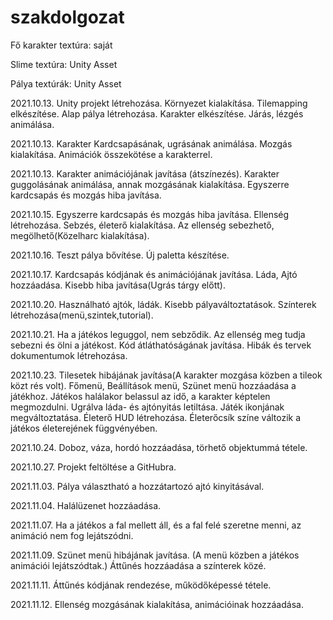 # szakdolgozat

Fő karakter textúra: saját

Slime textúra: Unity Asset

Pálya textúrák: Unity Asset

2021.10.13.
Unity projekt létrehozása.
Környezet kialakítása.
Tilemapping elkészítése.
Alap pálya létrehozása.
Karakter elkészítése.
Járás, lézgés animálása.

2021.10.13.
Karakter Kardcsapásának, ugrásának animálása.
Mozgás kialakítása.
Animációk összekötése a karakterrel.

2021.10.13.
Karakter animációjának javítása (átszínezés).
Karakter guggolásának animálása, annak mozgásának kialakítása.
Egyszerre kardcsapás és mozgás hiba javítása.

2021.10.15.
Egyszerre kardcsapás és mozgás hiba javítása.
Ellenség létrehozása.
Sebzés, életerő kialakítása.
Az ellenség sebezhető, megölhető(Közelharc kialakítása).

2021.10.16.
Teszt pálya bővítése.
Új paletta készítése.

2021.10.17.
Kardcsapás kódjának és animációjának javítása.
Láda, Ajtó hozzáadása.
Kisebb hiba javítása(Ugrás tárgy előtt).

2021.10.20.
Használható ajtók, ládák.
Kisebb pályaváltoztatások.
Színterek létrehozása(menü,szintek,tutorial).

2021.10.21.
Ha a játékos leguggol, nem sebződik.
Az ellenség meg tudja sebezni és ölni a játékost.
Kód átláthatóságának javítása.
Hibák és tervek dokumentumok létrehozása.

2021.10.23.
Tilesetek hibájának javítása(A karakter mozgása közben a tileok közt rés volt).
Főmenü, Beállítások menü, Szünet menü hozzáadása a játékhoz.
Játékos halálakor belassul az idő, a karakter képtelen megmozdulni.
Ugrálva láda- és ajtónyitás letiltása.
Játék ikonjának megváltoztatása.
Életerő HUD létrehozása.
Életerőcsík színe változik a játékos életerejének függvényében.

2021.10.24.
Doboz, váza, hordó hozzáadása, törhető objektummá tétele.

2021.10.27.
Projekt feltöltése a GitHubra.

2021.11.03.
Pálya választható a hozzátartozó ajtó kinyitásával.

2021.11.04.
Halálüzenet hozzáadása.

2021.11.07.
Ha a játékos a fal mellett áll, és a fal felé szeretne menni, az animáció nem fog lejátszódni.

2021.11.09.
Szünet menü hibájának javítása. (A menü közben a játékos animációi lejátszódtak.)
Áttűnés hozzáadása a színterek közé.

2021.11.11.
Áttűnés kódjának rendezése, működőképessé tétele.

2021.11.12.
Ellenség mozgásának kialakítása, animációinak hozzáadása.
